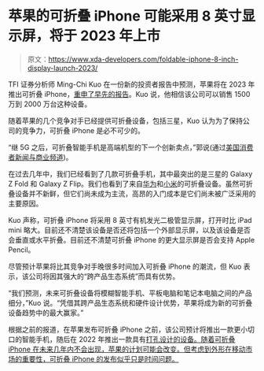 # 苹果的可折叠 iPhone 可能采用 8 英寸显示屏，将于 2023 年上市

> 原文：<https://www.xda-developers.com/foldable-iphone-8-inch-display-launch-2023/>

TFI 证券分析师 Ming-Chi Kuo 在一份新的投资者报告中预测，苹果将在 2023 年推出可折叠 iPhone，[重申了早先的报告](https://www.xda-developers.com/iphone-2022-hole-punch-iphone-2023-foldable-display/)。Kuo 说，他相信该公司可以销售 1500 万到 2000 万台这种设备。

随着苹果的几个竞争对手已经提供可折叠设备，包括三星，Kuo 认为为了保持公司的竞争力，可折叠 iPhone 是必不可少的。

“继 5G 之后，可折叠智能手机是高端机型的下一个创新卖点，”郭说(通过[美国消费者新闻与商业频道](https://www.cnbc.com/2021/05/03/folding-iphone-with-8-inch-screen-coming-in-2023-top-apple-analyst-predicts.html))。

在过去几年中，我们已经看到了几款可折叠手机，其中最突出的是三星的 Galaxy Z Fold 和 Galaxy Z Flip。我们也看到了来自[华为](https://www.xda-developers.com/huawei-mate-x2-review/)和[小米](https://www.xda-developers.com/xiaomi-mi-mix-fold-hands-on/)的可折叠设备。虽然可折叠设备并不新鲜，但它们尚未成为主流，高昂的入门成本是它们尚未被广泛采用的主要原因。

Kuo 声称，可折叠 iPhone 将采用 8 英寸有机发光二极管显示屏，打开时比 iPad mini 略大。目前还不清楚该设备是否还将包括一个外部显示屏，以及该设备是否会垂直或水平折叠。目前还不清楚可折叠 iPhone 的更大显示屏是否会支持 Apple Pencil。

尽管预计苹果将比其竞争对手晚很多时间加入可折叠 iPhone 的潮流，但 Kuo 表示，该公司将因其强大的“跨产品生态系统”而具有优势。

“我们预测，未来可折叠设备将模糊智能手机、平板电脑和笔记本电脑之间的产品细分，”Kuo 说。“凭借其跨产品生态系统和硬件设计优势，苹果将成为新的可折叠设备趋势中的最大赢家。”

根据之前的报道，在苹果发布可折叠 iPhone 之前，该公司预计将推出一款更小切口的智能手机，随后在 2022 年推出一款具有[打孔设计的设备。随着可折叠 iPhone 在未来几年内不会出现，苹果的计划可能会改变。但考虑到外形在移动市场的重要性，可折叠 iPhone 的发布似乎只是时间问题。](https://www.xda-developers.com/iphone-lineup-in-2022-may-come-with-48mp-cameras-no-mini-5-4-inch-model/)